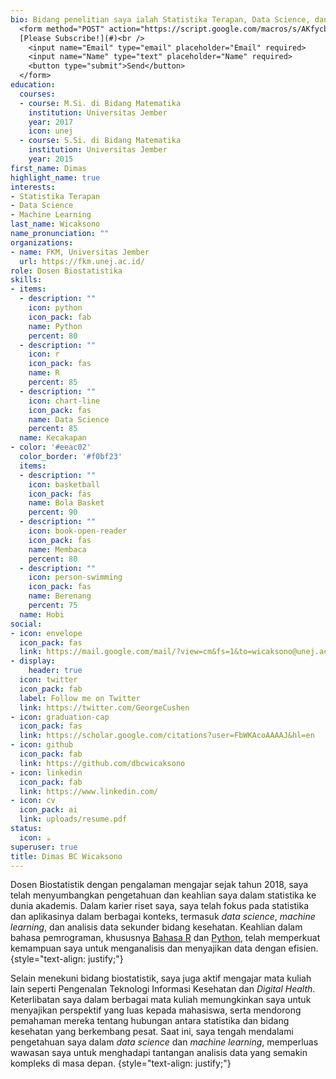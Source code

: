 ```yaml
---
bio: Bidang penelitian saya ialah Statistika Terapan, Data Science, dan Machine Learning <br />
  <form method="POST" action="https://script.google.com/macros/s/AKfycbyWghC_g2KpNPEHTDemsAiJk6dazKfENR17qz4IKPPncH5pwvlir3d6lJ4hvv9IOFRk/exec">
  [Please Subscribe!](#)<br />
    <input name="Email" type="email" placeholder="Email" required>
    <input name="Name" type="text" placeholder="Name" required>
    <button type="submit">Send</button>
  </form>
education:
  courses:
  - course: M.Si. di Bidang Matematika
    institution: Universitas Jember
    year: 2017
    icon: unej
  - course: S.Si. di Bidang Matematika
    institution: Universitas Jember
    year: 2015
first_name: Dimas
highlight_name: true
interests:
- Statistika Terapan
- Data Science
- Machine Learning
last_name: Wicaksono
name_pronunciation: ""
organizations:
- name: FKM, Universitas Jember
  url: https://fkm.unej.ac.id/
role: Dosen Biostatistika
skills:
- items:
  - description: ""
    icon: python
    icon_pack: fab
    name: Python
    percent: 80
  - description: ""
    icon: r
    icon_pack: fas
    name: R 
    percent: 85
  - description: ""
    icon: chart-line
    icon_pack: fas
    name: Data Science
    percent: 85
  name: Kecakapan
- color: '#eeac02'
  color_border: '#f0bf23'
  items:
  - description: ""
    icon: basketball
    icon_pack: fas
    name: Bola Basket
    percent: 90
  - description: ""
    icon: book-open-reader
    icon_pack: fas
    name: Membaca
    percent: 80
  - description: ""
    icon: person-swimming
    icon_pack: fas
    name: Berenang
    percent: 75
  name: Hobi
social:
- icon: envelope
  icon_pack: fas
  link: https://mail.google.com/mail/?view=cm&fs=1&to=wicaksono@unej.ac.id&bcc=199105282023211021@mail.unej.ac.ids
- display:
    header: true
  icon: twitter
  icon_pack: fab
  label: Follow me on Twitter
  link: https://twitter.com/GeorgeCushen
- icon: graduation-cap
  icon_pack: fas
  link: https://scholar.google.com/citations?user=FbWKAcoAAAAJ&hl=en
- icon: github
  icon_pack: fab
  link: https://github.com/dbcwicaksono
- icon: linkedin
  icon_pack: fab
  link: https://www.linkedin.com/
- icon: cv
  icon_pack: ai
  link: uploads/resume.pdf
status:
  icon: ☕️
superuser: true
title: Dimas BC Wicaksono
---
```


Dosen Biostatistik dengan pengalaman mengajar sejak tahun 2018, saya telah menyumbangkan pengetahuan dan keahlian saya dalam statistika ke dunia akademis. Dalam karier riset saya, saya telah fokus pada statistika dan aplikasinya dalam berbagai konteks, termasuk *data science*, *machine learning*, dan analisis data sekunder bidang kesehatan. Keahlian dalam bahasa pemrograman, khususnya [Bahasa R](#) dan [Python](#), telah memperkuat kemampuan saya untuk menganalisis dan menyajikan data dengan efisien.
{style="text-align: justify;"}

Selain menekuni bidang biostatistik, saya juga aktif mengajar mata kuliah lain seperti Pengenalan Teknologi Informasi Kesehatan dan *Digital Health*. Keterlibatan saya dalam berbagai mata kuliah memungkinkan saya untuk menyajikan perspektif yang luas kepada mahasiswa, serta mendorong pemahaman mereka tentang hubungan antara statistika dan bidang kesehatan yang berkembang pesat. Saat ini, saya tengah mendalami pengetahuan saya dalam *data science* dan *machine learning*, memperluas wawasan saya untuk menghadapi tantangan analisis data yang semakin kompleks di masa depan.
{style="text-align: justify;"}
